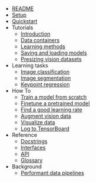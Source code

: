 - [README](README.md)
- [Setup](docs/setup.md)
- [Quickstart](docs/quickstart.md)
- Tutorials
    - [Introduction](docs/introduction.md)
    - [Data containers](docs/data_containers.md)
    - [Learning methods](docs/learning_methods.md)
    - [Saving and loading models](docs/notebooks/serialization.ipynb)
    - [Presizing vision datasets](docs/tutorials/presizing.ipynb)
- Learning tasks
    - [Image classification](docs/methods/imageclassification.md)
    - [Image segmentation](docs/notebooks/imagesegmentation.ipynb)
    - [Keypoint regression](docs/notebooks/keypointregression.ipynb)
- How To
    - [Train a model from scratch](docs/notebooks/fitonecycle.ipynb)
    - [Finetune a pretrained model](docs/notebooks/finetune.ipynb)
    - [Find a good learning rate](docs/notebooks/lrfind.ipynb)
    - [Augment vision data](docs/howto/augmentvision.md)
    - [Visualize data](docs/notebooks/how_to_visualize.ipynb)
    - [Log to TensorBoard](docs/howto/logtensorboard.md)
- Reference
    - [Docstrings](REFERENCE)
    - [Interfaces](docs/interfaces.md)
    - [API](docs/api.md)
    - [Glossary](docs/glossary.md)
- Background
    - [Performant data pipelines](docs/background/datapipelines.md)